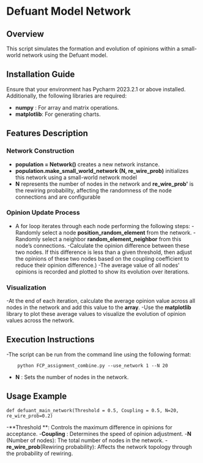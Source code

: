 # Defuant Model Network 

## Overview
This script simulates the formation and evolution of opinions within a small-world network using the Defuant model.

## Installation Guide
Ensure that your environment has Pycharm 2023.2.1 or above installed. Additionally, the following libraries are required:
- **numpy** : For array and matrix operations.
- **matplotlib**: For generating charts.

## Features Description
### Network Construction
- **population = Network()** creates a new network instance.
- **population.make_small_world_network (N, re_wire_prob)** initializes this network using a small-world network model
- **N** represents the number of nodes in the network and **re_wire_prob'** is the rewiring probability, affecting the randomness of the node connections and are configurable

### Opinion Update Process
- A for loop iterates through each node performing the following steps:
-Randomly select a node **position_random_element** from the network.
  -Randomly select a neighbor **random_element_neighbor** from this node’s connections.
  -Calculate the opinion difference between these two nodes.
		  If this difference is less than a given threshold, then adjust the opinions of these two nodes based on the coupling coefficient to reduce their opinion difference.)
  -The average value of all nodes' opinions is recorded and plotted to show its evolution over iterations.

### Visualization
-At the end of each iteration, calculate the average opinion value across all nodes in the network and add this value to the **array**.
-Use the **matplotlib** library to plot these average values to visualize the evolution of opinion values across the network.

## Execution Instructions
-The script can be run from the command line using the following format:
```
    python FCP_assignment_combine.py --use_network 1 --N 20
```
- **N** : Sets the number of nodes in the network.   

## Usage Example
```
def defuant_main_network(Threshold = 0.5, Coupling = 0.5, N=20, re_wire_prob=0.2)
```
-**Threshold **: Controls the maximum difference in opinions for acceptance.
-**Coupling** : Determines the speed of opinion adjustment.
-**N** (Number of nodes): The total number of nodes in the network.
-**re_wire_prob**(Rewiring probability): Affects the network topology through the probability of rewiring.
